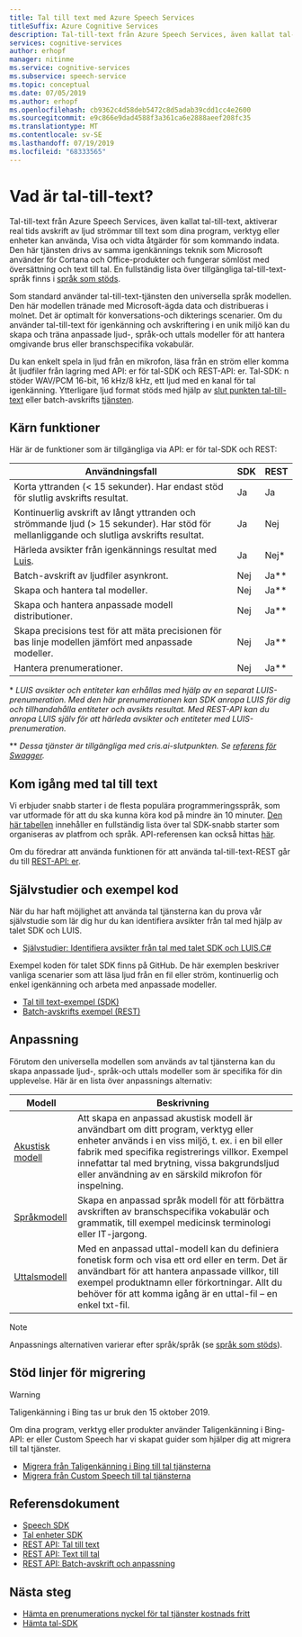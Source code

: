 ```yaml
---
title: Tal till text med Azure Speech Services
titleSuffix: Azure Cognitive Services
description: Tal-till-text från Azure Speech Services, även kallat tal-till-text, aktiverar real tids avskrift av ljud strömmar till text som dina program, verktyg eller enheter kan använda, Visa och vidta åtgärder för som kommando indata. Den här tjänsten drivs av samma igenkännings teknik som Microsoft använder för Cortana och Office-produkter och fungerar sömlöst med översättning och text till tal.
services: cognitive-services
author: erhopf
manager: nitinme
ms.service: cognitive-services
ms.subservice: speech-service
ms.topic: conceptual
ms.date: 07/05/2019
ms.author: erhopf
ms.openlocfilehash: cb9362c4d58deb5472c8d5adab39cdd1cc4e2600
ms.sourcegitcommit: e9c866e9dad4588f3a361ca6e2888aeef208fc35
ms.translationtype: MT
ms.contentlocale: sv-SE
ms.lasthandoff: 07/19/2019
ms.locfileid: "68333565"
---
```

# <a name="what-is-speech-to-text"></a>Vad är tal-till-text?

Tal-till-text från Azure Speech Services, även kallat tal-till-text, aktiverar real tids avskrift av ljud strömmar till text som dina program, verktyg eller enheter kan använda, Visa och vidta åtgärder för som kommando indata. Den här tjänsten drivs av samma igenkännings teknik som Microsoft använder för Cortana och Office-produkter och fungerar sömlöst med översättning och text till tal.  En fullständig lista över tillgängliga tal-till-text-språk finns i [språk som stöds](https://docs.microsoft.com/azure/cognitive-services/speech-service/language-support#speech-to-text).

Som standard använder tal-till-text-tjänsten den universella språk modellen. Den här modellen tränade med Microsoft-ägda data och distribueras i molnet. Det är optimalt för konversations-och dikterings scenarier. Om du använder tal-till-text för igenkänning och avskriftering i en unik miljö kan du skapa och träna anpassade ljud-, språk-och uttals modeller för att hantera omgivande brus eller branschspecifika vokabulär.

Du kan enkelt spela in ljud från en mikrofon, läsa från en ström eller komma åt ljudfiler från lagring med API: er för tal-SDK och REST-API: er. Tal-SDK: n stöder WAV/PCM 16-bit, 16 kHz/8 kHz, ett ljud med en kanal för tal igenkänning. Ytterligare ljud format stöds med hjälp av [slut punkten tal-till-text](https://docs.microsoft.com/azure/cognitive-services/speech-service/rest-apis) eller batch-avskrifts [tjänsten](https://docs.microsoft.com/azure/cognitive-services/speech-service/batch-transcription#supported-formats).

## <a name="core-features"></a>Kärn funktioner

Här är de funktioner som är tillgängliga via API: er för tal-SDK och REST:

| Användningsfall | SDK | REST |
|----------|-----|------|
| Korta yttranden (< 15 sekunder). Har endast stöd för slutlig avskrifts resultat. | Ja | Ja |
| Kontinuerlig avskrift av långt yttranden och strömmande ljud (> 15 sekunder). Har stöd för mellanliggande och slutliga avskrifts resultat. | Ja | Nej |
| Härleda avsikter från igenkännings resultat med [Luis](https://docs.microsoft.com/azure/cognitive-services/luis/what-is-luis). | Ja | Nej\* |
| Batch-avskrift av ljudfiler asynkront. | Nej | Ja\** |
| Skapa och hantera tal modeller. | Nej | Ja\** |
| Skapa och hantera anpassade modell distributioner. | Nej | Ja\** |
| Skapa precisions test för att mäta precisionen för bas linje modellen jämfört med anpassade modeller. | Nej | Ja\** |
| Hantera prenumerationer. | Nej | Ja\** |

\* *LUIS avsikter och entiteter kan erhållas med hjälp av en separat LUIS-prenumeration. Med den här prenumerationen kan SDK anropa LUIS för dig och tillhandahålla entiteter och avsikts resultat. Med REST-API kan du anropa LUIS själv för att härleda avsikter och entiteter med LUIS-prenumeration.*

\** *Dessa tjänster är tillgängliga med cris.ai-slutpunkten. Se [referens för Swagger](https://westus.cris.ai/swagger/ui/index).*

## <a name="get-started-with-speech-to-text"></a>Kom igång med tal till text

Vi erbjuder snabb starter i de flesta populära programmeringsspråk, som var utformade för att du ska kunna köra kod på mindre än 10 minuter. [Den här tabellen](https://aka.ms/csspeech#5-minute-quickstarts) innehåller en fullständig lista över tal SDK-snabb starter som organiseras av platfrom och språk.  API-referensen kan också hittas [här](https://aka.ms/csspeech#reference).

Om du föredrar att använda funktionen för att använda tal-till-text-REST går du till [REST-API: er](https://docs.microsoft.com/azure/cognitive-services/speech-service/rest-apis).

## <a name="tutorials-and-sample-code"></a>Självstudier och exempel kod

När du har haft möjlighet att använda tal tjänsterna kan du prova vår självstudie som lär dig hur du kan identifiera avsikter från tal med hjälp av talet SDK och LUIS.

* [Självstudier: Identifiera avsikter från tal med talet SDK och LUIS.C#](how-to-recognize-intents-from-speech-csharp.md)

Exempel koden för talet SDK finns på GitHub. De här exemplen beskriver vanliga scenarier som att läsa ljud från en fil eller ström, kontinuerlig och enkel igenkänning och arbeta med anpassade modeller.

* [Tal till text-exempel (SDK)](https://github.com/Azure-Samples/cognitive-services-speech-sdk)
* [Batch-avskrifts exempel (REST)](https://github.com/Azure-Samples/cognitive-services-speech-sdk/tree/master/samples/batch)

## <a name="customization"></a>Anpassning

Förutom den universella modellen som används av tal tjänsterna kan du skapa anpassade ljud-, språk-och uttals modeller som är specifika för din upplevelse. Här är en lista över anpassnings alternativ:

| Modell | Beskrivning |
|-------|-------------|
| [Akustisk modell](how-to-customize-acoustic-models.md) | Att skapa en anpassad akustisk modell är användbart om ditt program, verktyg eller enheter används i en viss miljö, t. ex. i en bil eller fabrik med specifika registrerings villkor. Exempel innefattar tal med brytning, vissa bakgrundsljud eller användning av en särskild mikrofon för inspelning. |
| [Språkmodell](how-to-customize-language-model.md) | Skapa en anpassad språk modell för att förbättra avskriften av branschspecifika vokabulär och grammatik, till exempel medicinsk terminologi eller IT-jargong. |
| [Uttalsmodell](how-to-customize-pronunciation.md) | Med en anpassad uttal-modell kan du definiera fonetisk form och visa ett ord eller en term. Det är användbart för att hantera anpassade villkor, till exempel produktnamn eller förkortningar. Allt du behöver för att komma igång är en uttal-fil – en enkel txt-fil. |

> [!NOTE]
> Anpassnings alternativen varierar efter språk/språk (se [språk som stöds](supported-languages.md)).

## <a name="migration-guides"></a>Stöd linjer för migrering

> [!WARNING]
> Taligenkänning i Bing tas ur bruk den 15 oktober 2019.

Om dina program, verktyg eller produkter använder Taligenkänning i Bing-API: er eller Custom Speech har vi skapat guider som hjälper dig att migrera till tal tjänster.

* [Migrera från Taligenkänning i Bing till tal tjänsterna](https://docs.microsoft.com/azure/cognitive-services/speech-service/how-to-migrate-from-bing-speech)
* [Migrera från Custom Speech till tal tjänsterna](https://docs.microsoft.com/azure/cognitive-services/speech-service/how-to-migrate-from-custom-speech-service)

## <a name="reference-docs"></a>Referensdokument

* [Speech SDK](https://aka.ms/csspeech)
* [Tal enheter SDK](speech-devices-sdk.md)
* [REST API: Tal till text](rest-speech-to-text.md)
* [REST API: Text till tal](rest-text-to-speech.md)
* [REST API: Batch-avskrift och anpassning](https://westus.cris.ai/swagger/ui/index)

## <a name="next-steps"></a>Nästa steg

* [Hämta en prenumerations nyckel för tal tjänster kostnads fritt](get-started.md)
* [Hämta tal-SDK](speech-sdk.md)
